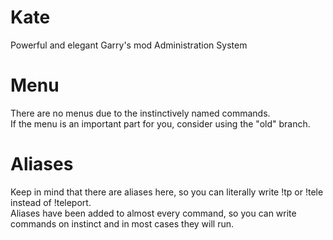 # Kate
Powerful and elegant Garry's mod Administration System

# Menu
There are no menus due to the instinctively named commands.<br>
If the menu is an important part for you, consider using the "old" branch.

# Aliases
Keep in mind that there are aliases here, so you can literally write !tp or !tele instead of !teleport.<br>
Aliases have been added to almost every command, so you can write commands on instinct and in most cases they will run.